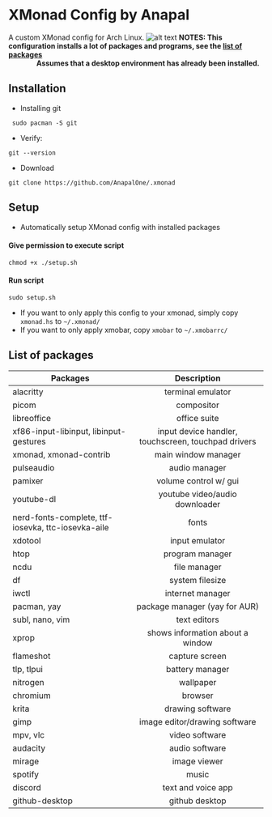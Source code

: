 # XMonad Config by Anapal
A custom XMonad config for Arch Linux.
![alt text](https://github.com/AnapalOne/pictures/blob/master/2022-04-13_17-41.png "XMonad")
   **NOTES: This configuration installs a lot of packages and programs, see the [list of packages](https://github.com/AnapalOne/xmonad#list-of-packages)**   
   &nbsp;&nbsp;&nbsp;&nbsp;&nbsp;&nbsp;&nbsp;&nbsp;&nbsp;&nbsp;&nbsp;&nbsp;&nbsp;&nbsp;**Assumes that a desktop environment has already been installed.**
   <!-- I know, very ugly. --> 

## Installation
- Installing git
``` 
 sudo pacman -S git
```

- Verify:
``` 
git --version
```

- Download
``` 
git clone https://github.com/AnapalOne/.xmonad
```  

## Setup
- Automatically setup XMonad config with installed packages
#### Give permission to execute script
```
chmod +x ./setup.sh
```
#### Run script
```
sudo setup.sh
```

- If you want to only apply this config to your xmonad, simply copy `xmonad.hs` to `~/.xmonad/`
- If you want to only apply xmobar, copy `xmobar` to `~/.xmobarrc/`

## List of packages
| Packages                                           | Description |
| ---------------------------------------------------|:-------------:|
| alacritty                                          | terminal emulator |
| picom                                              | compositor |
| libreoffice                                        | office suite |
| xf86-input-libinput, libinput-gestures             | input device handler, touchscreen, touchpad drivers |
| xmonad, xmonad-contrib                             | main window manager |
| pulseaudio                                         | audio manager |
| pamixer                                            | volume control w/ gui |
| youtube-dl                                         | youtube video/audio downloader |
| nerd-fonts-complete, ttf-iosevka, ttc-iosevka-aile | fonts |
| xdotool                                            | input emulator |
| htop                                               | program manager |
| ncdu                                               | file manager |
| df                                                 | system filesize |
| iwctl                                              | internet manager |
| pacman, yay                                        | package manager (yay for AUR) |
| subl, nano, vim                                    | text editors |
| xprop                                              | shows information about a window |
| flameshot                                          | capture screen |
| tlp, tlpui                                         | battery manager |
| nitrogen                                           | wallpaper |
| chromium                                           | browser |
| krita                                              | drawing software |
| gimp                                               | image editor/drawing software |
| mpv, vlc                                           | video software |
| audacity                                           | audio software |
| mirage                                             | image viewer |
| spotify                                            | music |
| discord                                            | text and voice app |
| github-desktop                                     | github desktop |
